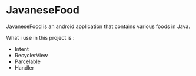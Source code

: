 # JavaneseFood
JavaneseFood is an android application that contains various foods in Java.

What i use in this project is :
- Intent
- RecyclerView
- Parcelable
- Handler
